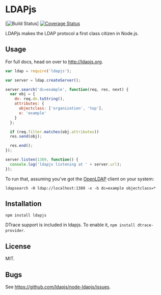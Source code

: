 # LDAPjs

[![Build Status](https://github.com/ldapjs/node-ldapjs/workflows/.github/workflows/main.yml/badge.svg)]
[![Coverage Status](https://coveralls.io/repos/github/ldapjs/node-ldapjs/badge.svg?branch=ci-cleanup)](https://coveralls.io/github/ldapjs/node-ldapjs?branch=ci-cleanup)

LDAPjs makes the LDAP protocol a first class citizen in Node.js.

## Usage

For full docs, head on over to <http://ldapjs.org>.

```javascript
var ldap = require('ldapjs');

var server = ldap.createServer();

server.search('dc=example', function(req, res, next) {
  var obj = {
    dn: req.dn.toString(),
    attributes: {
      objectclass: ['organization', 'top'],
      o: 'example'
    }
  };

  if (req.filter.matches(obj.attributes))
  res.send(obj);

  res.end();
});

server.listen(1389, function() {
  console.log('ldapjs listening at ' + server.url);
});
```

To run that, assuming you've got the [OpenLDAP](http://www.openldap.org/)
client on your system:

    ldapsearch -H ldap://localhost:1389 -x -b dc=example objectclass=*

## Installation

    npm install ldapjs

DTrace support is included in ldapjs. To enable it, `npm install dtrace-provider`.

## License

MIT.

## Bugs

See <https://github.com/ldapjs/node-ldapjs/issues>.
